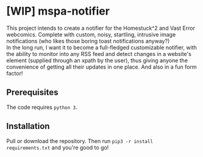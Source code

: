# [WIP] mspa-notifier
This project intends to create a notifier for the Homestuck^2 and Vast Error webcomics. Complete with custom, noisy, startling, intrusive image notifications (who likes those boring toast notifications anyway?)\
In the long run, I want it to become a full-fledged customizable notifier, with the ability to monitor into any RSS feed and detect changes in a website's element (supplied through an xpath by the user), thus giving anyone the convenience of getting all their updates in one place. And also in a fun form factor!
## Prerequisites
The code requires `python 3`.

## Installation
Pull or download the repository. Then run `pip3 -r install requirements.txt` and you're good to go!
